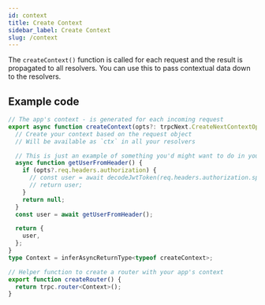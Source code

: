```yaml
---
id: context
title: Create Context
sidebar_label: Create Context
slug: /context
---
```


The `createContext()` function is called for each request and the result is propagated to all resolvers. You can use this to pass contextual data down to the resolvers.

## Example code

```ts
// The app's context - is generated for each incoming request
export async function createContext(opts?: trpcNext.CreateNextContextOptions) {
  // Create your context based on the request object
  // Will be available as `ctx` in all your resolvers

  // This is just an example of something you'd might want to do in your ctx fn
  async function getUserFromHeader() {
    if (opts?.req.headers.authorization) {
      // const user = await decodeJwtToken(req.headers.authorization.split(' ')[1])
      // return user;
    }
    return null;
  }
  const user = await getUserFromHeader();

  return {
    user,
  };
}
type Context = inferAsyncReturnType<typeof createContext>;

// Helper function to create a router with your app's context
export function createRouter() {
  return trpc.router<Context>();
}
```